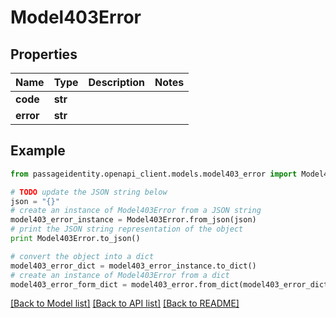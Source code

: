 # Model403Error


## Properties
Name | Type | Description | Notes
------------ | ------------- | ------------- | -------------
**code** | **str** |  | 
**error** | **str** |  | 

## Example

```python
from passageidentity.openapi_client.models.model403_error import Model403Error

# TODO update the JSON string below
json = "{}"
# create an instance of Model403Error from a JSON string
model403_error_instance = Model403Error.from_json(json)
# print the JSON string representation of the object
print Model403Error.to_json()

# convert the object into a dict
model403_error_dict = model403_error_instance.to_dict()
# create an instance of Model403Error from a dict
model403_error_form_dict = model403_error.from_dict(model403_error_dict)
```
[[Back to Model list]](../README.md#documentation-for-models) [[Back to API list]](../README.md#documentation-for-api-endpoints) [[Back to README]](../README.md)


